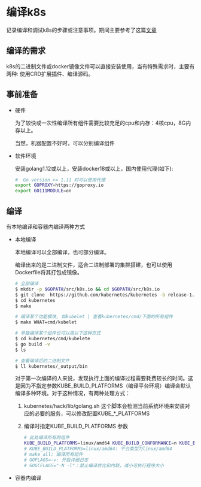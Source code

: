 # 编译k8s

记录编译和调试k8s的步骤或注意事项。期间主要参考了这篇[文章](https://cloud.tencent.com/developer/article/1433219)

## 编译的需求

k8s的二进制文件或docker镜像文件可以直接安装使用，当有特殊需求时，主要有两种: 使用CRD扩展插件、编译源码。

## 事前准备

* 硬件

    为了较快或一次性编译所有组件需要比较充足的cpu和内存：4核cpu，8G内存以上。

    当然，机器配置不好时，可以分别编译组件

* 软件环境

    安装golang1.12或以上，安装docker18或以上，国内使用代理(如下):

    ```bash
    #  Go version >= 1.11 时可以使用代理
    export GOPROXY=https://goproxy.io
    export GO111MODULE=on
    ```

## 编译

有本地编译和容器内编译两种方式

* 本地编译

    本地编译可以全部编译，也可部分编译。

    编译出来的是二进制文件，适合二进制部署的集群搭建，也可以使用Dockerfile将其打包成镜像。

    ```bash
    # 全部编译
    $ mkdir -p $GOPATH/src/k8s.io && cd $GOPATH/src/k8s.io
    $ git clone  https://github.com/kubernetes/kubernetes -b release-1.15
    $ cd kubernetes
    $ make

    # 编译某个功能模块, 如kubelet | 查看kubernetes/cmd/下面的所有组件
    $ make WHAT=cmd/kubelet

    # 单独编译某个组件也可以用以下这种方式
    $ cd kubernetes/cmd/kubelete
    $ go build -v
    $ ls

    # 查看编译后的二进制文件
    $ ll kubernetes/_output/bin
    ```

    对于第一次编译的人来说，发现执行上面的编译过程需要耗费较长的时间。这是因为不指定参数KUBE_BUILD_PLATFORMS（编译平台环境）编译会默认编译多种环境。对于这种情况，有两种处理方式：

    1. kubernetes/hack/lib/golang.sh 这个脚本会检测当前系统环境来安装对应的必要的服务，可以修改配置KUBE_*_PLATFORMS

    2. 编译时指定KUBE_BUILD_PLATFORMS 参数

        ```bash
        # 此处编译所有的组件
        KUBE_BUILD_PLATFORMS=linux/amd64 KUBE_BUILD_CONFORMANCE=n KUBE_BUILD_HYPERKUBE=n CMD_TARGETS=cmd/kube-proxy make release-images GOFLAGS=-v GOGCFLAGS="-N -l"
        # KUBE_BUILD_PLATFORMS=linux/amd64: 平台类型为linux/amd64
        # make all: 编译所有组件
        # GOFLAGS=-v: 开启详细日志
        # GOGCFLAGS="-N -l"：禁止编译优化和内联，减小可执行程序大小
        ```

* 容器内编译
